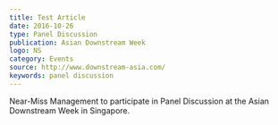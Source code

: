 ```yaml
---
title: Test Article
date: 2016-10-26
type: Panel Discussion
publication: Asian Downstream Week
logo: NS
category: Events
source: http://www.downstream-asia.com/
keywords: panel discussion 
---
```


Near-Miss Management to participate in Panel Discussion at the Asian Downstream Week in Singapore.
